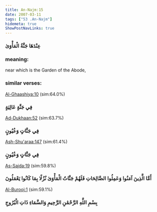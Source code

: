```yaml
---
title: An-Najm:15
date: 2007-03-11
tags: ["53 .An-Najm"]
hidemeta: true 
ShowPostNavLinks: true 
---
```

### عِنْدَهَا جَنَّةُ الْمَأْوَىٰ
### meaning: 
near which is the Garden of the Abode,
### similar verses: 

[Al-Ghaashiya:10](/88/10) (sim:64.0%)

### فِي جَنَّةٍ عَالِيَةٍ

[Ad-Dukhaan:52](/44/52) (sim:63.7%)

### فِي جَنَّاتٍ وَعُيُونٍ

[Ash-Shu'araa:147](/26/147) (sim:61.4%)

### فِي جَنَّاتٍ وَعُيُونٍ

[As-Sajda:19](/32/19) (sim:59.8%)

### أَمَّا الَّذِينَ آمَنُوا وَعَمِلُوا الصَّالِحَاتِ فَلَهُمْ جَنَّاتُ الْمَأْوَىٰ نُزُلًا بِمَا كَانُوا يَعْمَلُونَ

[Al-Burooj:1](/85/1) (sim:59.1%)

### بِسْمِ اللَّهِ الرَّحْمَٰنِ الرَّحِيمِ وَالسَّمَاءِ ذَاتِ الْبُرُوجِ
